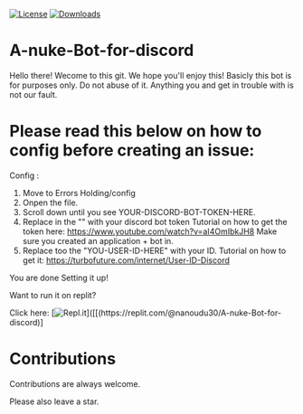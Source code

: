 [![License](https://img.shields.io/github/license/quasar/Quasar.svg)](LICENSE)
[![Downloads](https://img.shields.io/badge/Downloads-434-blue)](https://github.com/MaxicsSoft/A-nuke-Bot-for-discord)

# A-nuke-Bot-for-discord

Hello there! Wecome to this git.
We hope you'll enjoy this!
Basicly this bot is for purposes only. Do not abuse of it. Anything you and get in trouble with is not our fault.


# Please read this below on how to config before creating an issue:

Config : 

1. Move to Errors Holding/config
2. Onpen the file.
3. Scroll down until you see YOUR-DISCORD-BOT-TOKEN-HERE\.
4. Replace in the "" with your discord bot token 
Tutorial on how to get the token here: https://www.youtube.com/watch?v=aI4OmIbkJH8
Make sure you created an application + bot in.
5. Replace too the "YOU-USER-ID-HERE" with your ID.
Tutorial on how to get it: https://turbofuture.com/internet/User-ID-Discord

You are done Setting it up!


Want to run it on replit?

Click here: [![Repl.it]([https://img.shields.io/badge/Downloads-434-blue](https://img.shields.io/badge/link-Repl.it-blue))]([[(https://replit.com/@nanoudu30/A-nuke-Bot-for-discord)]


# Contributions
Contributions are always welcome.

Please also leave a star.
